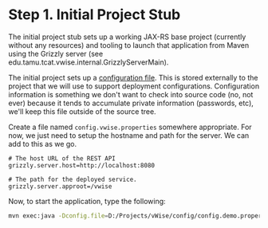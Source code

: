 # Step 1. Initial Project Stub
The initial project stub sets up a working JAX-RS base project (currently without any resources)
and tooling to launch that application from Maven using the Grizzly server 
(see edu.tamu.tcat.vwise.internal.GrizzlyServerMain).

The initial project sets up a [configuration file](https://12factor.net/config). This is stored 
externally to the project that we will use to support deployment configurations. Configuration 
information is something we don't want to check into source code (no, not ever) because it 
tends to accumulate private information (passwords, etc), we'll keep this file outside of the 
source tree. 

Create a file named `config.vwise.properties` somewhere appropriate. For now, we just need to 
setup the hostname and path for the server. We can add to this as we go.

```properties
# The host URL of the REST API
grizzly.server.host=http://localhost:8080

# The path for the deployed service.
grizzly.server.approot=/vwise
```

Now, to start the application, type the following:

```bash
mvn exec:java -Dconfig.file=D:/Projects/vWise/config/config.demo.properties
```